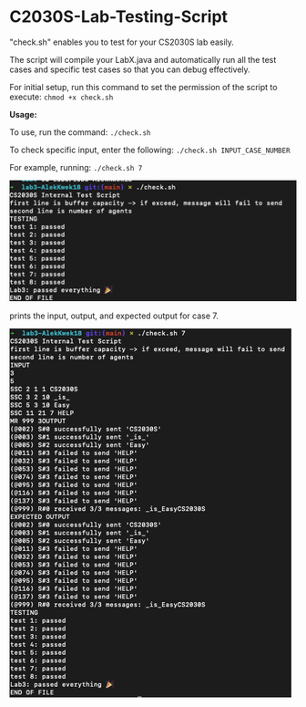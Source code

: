 # C2030S-Lab-Testing-Script

"check.sh" enables you to test for your CS2030S lab easily.

The script will compile your LabX.java and automatically run all the test cases and specific test cases so that you can debug effectively.

For initial setup, run this command to set the permission of the script to execute: `chmod +x check.sh`

**Usage:**

To use, run the command: `./check.sh`

To check specific input, enter the following: `./check.sh INPUT_CASE_NUMBER`

For example, running: `./check.sh 7`

![alt text](https://github.com/AlekKwek18/C2030S-Lab-Testing-Script/blob/main/example1.png)

prints the input, output, and expected output for case 7.

![alt text](https://github.com/AlekKwek18/C2030S-Lab-Testing-Script/blob/main/example2.png)
